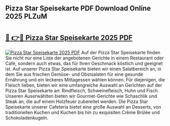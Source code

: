 ## Pizza Star Speisekarte PDF Download Online 2025 PLZuM

# <h2><a href="http://gcbmr0.nevu.top/?p=Pizza+Star+Speisekarte">🔗 👉🔴 Pizza Star Speisekarte 2025 PDF</a></h2>

[![Pizza Star Speisekarte 2025 PDF](https://i.imgur.com/dBaPXMq.png)](http://gcbmr0.nevu.top/?p=Pizza+Star+Speisekarte)
Auf der Pizza Star Speisekarte finden Sie nicht nur eine Liste der angebotenen Gerichte in einem Restaurant oder Café, sondern auch etwas, das für Ihren Geschmack köstlich und geeignet ist. Auf unserer Pizza Star Speisekarte bieten wir einen Salatbereich an, in dem Sie aus frischen Gemüse- und Obstsalaten für eine gesunde Ernährung und ein leckeres Mittagessen wählen können. Für diejenigen, die Fleisch lieben, bieten wir eine umfangreiche Auswahl an Gerichten auf der Pizza Star Speisekarte an: Rindfleisch, Schweinefleisch, Huhn und Fisch. Unseren Auserwählten bieten wir Gourmet-Gerichte wie Schaschlik und Steak an, die auf einem Holzfeuer zubereitet werden. Die Pizza Star Speisekarte unserer Cafeteria bietet eine große Auswahl an Desserts, von traditionellen Kuchen und Kuchen bis hin zu exquisiten Crème Brûlée und Schokoladenkugeln.
